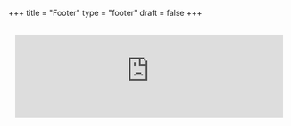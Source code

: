 +++
title =  "Footer"
type = "footer"
draft = false
+++

<center>
<br>
<iframe src="https://ignitinngcoach.substack.com/embed" width="480" height="150" style="border:0px solid #EEE; background:black; frameborder="0" scrolling="yes"></iframe>
</center>
